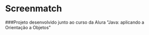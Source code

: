# Screenmatch
###Projeto desenvolvido junto ao curso da Alura "Java: aplicando a Orientação a Objetos"
